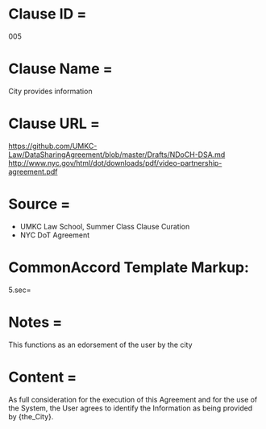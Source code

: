 # Clause ID = 
005

# Clause Name = 
City provides information

# Clause URL = 
https://github.com/UMKC-Law/DataSharingAgreement/blob/master/Drafts/NDoCH-DSA.md
http://www.nyc.gov/html/dot/downloads/pdf/video-partnership-agreement.pdf

# Source = 
* UMKC Law School, Summer Class Clause Curation
* NYC DoT Agreement

# CommonAccord Template Markup:   
5.sec=

# Notes = 
This functions as an edorsement of the user by the city

# Content = 	
As full consideration for the execution of this Agreement and for the use of the System, the User agrees to identify the Information as being provided by {the_City}.

